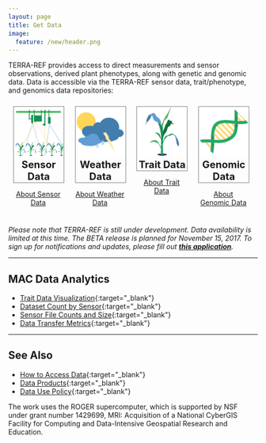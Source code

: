 ```yaml
---
layout: page
title: Get Data
image:
  feature: /new/header.png
---
```


TERRA-REF provides access to direct measurements and sensor observations, derived plant phenotypes, along with genetic and genomic data. Data is accessible via the TERRA-REF sensor data, trait/phenotype, and genomics data repositories:

<div style="width: 100%; display:inline-block">
<div style="display: inline-block; width: 20%; margin: 10px; vertical-align: top">
<a href="https://terraref.ncsa.illinois.edu/clowder/" style="border: 0" target="_blank">
<div style="display:inline-block; border:1px solid grey; text-align:center; font-size:20px; font-weight: bold; width: 100%">
   <img src="/images/new/sensor sq.png" style="width: 100px"><br/>
   Sensor Data
</div></a>
   <p style="text-align: center; font-size: 14px"><a href="/data/sensor">About Sensor Data</a></p>
</div>
<div style="display: inline-block; width: 20%; margin: 10px; vertical-align: top">
<a href="https://terraref.ncsa.illinois.edu/clowder/geostreams" style="border: 0" target="_blank">
<span style="display:inline-block; border:1px solid grey; text-align:center; font-size:20px; font-weight: bold; width: 100%">
   <img src="/images/new/weather sq.png" style="width: 100px"><br/>
   Weather Data
</span></a>
   <p style="text-align: center; font-size: 14px"><a href="/data/weather">About Weather Data</a></p>
</div>
<div style="display: inline-block; width: 20%; margin: 10px; vertical-align: top">
<a href="https://terraref.ncsa.illinois.edu/bety/" style="border: 0" target="_blank">
<span style="display:inline-block; border:1px solid grey; text-align:center; font-size:20px; font-weight: bold; width: 100%">
   <img src="/images/new/traits sq.png" style="width: 100px"><br/>
   Trait Data
</span></a>
   <p style="text-align: center; font-size: 14px"><a href="/data/trait">About Trait Data</a></p>
</div>
<div style="display: inline-block; width: 20%; margin: 10px">
<a href="http://datacommons.cyverse.org/browse/iplant/home/shared/terraref" style="border: 0" target="_blank">
  <span style="display:inline-block; border:1px solid grey; text-align:center; font-size:20px; font-weight: bold; width: 100%">
  <img src="/images/new/genomics sq.png" style="width: 100px"><br/>
   Genomic Data
   </span></a>
   <p style="text-align: center; font-size: 14px"><a href="/data/genomic">About Genomic Data</a></p>
</div>
</div>

_Please note that TERRA-REF is still under development. Data availability is limited at this time. The BETA release is planned for November 15, 2017. To sign up for notifications and updates, please fill out [**this application**](https://goo.gl/forms/bqccgTxLkzF5QEUg1)._
<hr/>

## MAC Data Analytics

* [Trait Data Visualization](https://terraref.shinyapps.io/traitvis/){:target="_blank"}
* [Dataset Count by Sensor](http://terra-logging.ncsa.illinois.edu:3000/dashboard/db/dataset-counts-by-sensor){:target="_blank"}
* [Sensor File Counts and Size](http://terra-logging.ncsa.illinois.edu:3000/dashboard/db/sensor-file-counts-and-size){:target="_blank"}
* [Data Transfer Metrics](http://terra-logging.ncsa.illinois.edu:3000/dashboard/db/transfer-metrics){:target="_blank"}

<hr/>

## See Also

* [How to Access Data](https://terraref.gitbooks.io/terraref-documentation/content/user/how-to-access-data.html){:target="_blank"}
* [Data Products](https://terraref.gitbooks.io/terraref-documentation/content/user/data-products.html){:target="_blank"}
* [Data Use Policy](https://terraref.gitbooks.io/terraref-documentation/content/user/data_release_policy.html){:target="_blank"}

The work uses the ROGER supercomputer, which is supported by NSF under grant number 1429699, MRI: Acquisition of a National CyberGIS Facility for Computing and Data-Intensive Geospatial Research and Education.
